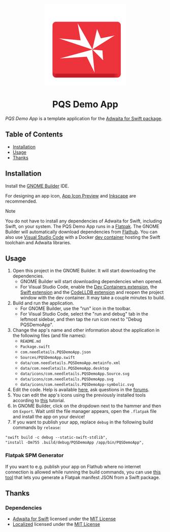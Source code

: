 <p align="center">
  <img width="256" alt="PQS Demo App Icon" src="data/icons/com.needletails.PQSDemoApp.svg">
  <h1 align="center">PQS Demo App</h1>
</p>

_PQS Demo App_ is a template application for the [Adwaita for Swift package](https://adwaita-swift.aparoksha.dev/documentation/adwaita/).

## Table of Contents

- [Installation](#Installation)
- [Usage](#Usage)
- [Thanks](#Thanks)

## Installation

Install the [GNOME Builder](https://flathub.org/apps/org.gnome.Builder) IDE.

For designing an app icon, [App Icon Preview](https://flathub.org/apps/org.gnome.design.AppIconPreview) and [Inkscape](https://flathub.org/apps/org.inkscape.Inkscape) are recommended.

> [!NOTE]
> You do not have to install any dependencies of Adwaita for Swift, including Swift, on your system.
> The PQS Demo App runs in a [Flatpak](https://flatpak.org/).
> The GNOME Builder will automatically download dependencies from [Flathub](https://flathub.org).
> You can also use [Visual Studio Code](https://code.visualstudio.com/) with a Docker [dev container](https://code.visualstudio.com/docs/devcontainers/containers) hosting the Swift toolchain and Adwaita libraries.

## Usage

1. Open this project in the GNOME Builder. It will start downloading the dependencies.
    - GNOME Builder will start downloading dependencies when opened.
    - For Visual Studio Code, enable the [Dev Containers extension](https://marketplace.visualstudio.com/items?itemName=ms-vscode-remote.remote-containers), the [Swift extension](https://marketplace.visualstudio.com/items?itemName=sswg.swift-lang) and the [CodeLLDB extension](https://marketplace.visualstudio.com/items?itemName=vadimcn.vscode-lldb) and reopen the project window with the dev container. It may take a couple minutes to build.
2. Build and run the application.
    - For GNOME Builder, use the "run" icon in the toolbar.
    - For Visual Studio Code, select the "run and debug" tab in the leftmost sidebar, and then tap the run icon next to "Debug PQSDemoApp".
3. Change the app's name and other information about the application in the following files (and file names):
    - `README.md`
    - `Package.swift`
    - `com.needletails.PQSDemoApp.json`
    - `Sources/PQSDemoApp.swift`
    - `data/com.needletails.PQSDemoApp.metainfo.xml`
    - `data/com.needletails.PQSDemoApp.desktop`
    - `data/icons/com.needletails.PQSDemoApp.Source.svg`
    - `data/icons/com.needletails.PQSDemoApp.svg`
    - `data/icons/com.needletails.PQSDemoApp-symbolic.svg`
4. Edit the code. Help is available [here](https://adwaita-swift.aparoksha.dev/), ask questions in the [forums](https://forums.aparoksha.dev/).
5. You can edit the app's icons using the previously installed tools according to [this](https://blogs.gnome.org/tbernard/2019/12/30/designing-an-icon-for-your-app/) tutorial.
6. In GNOME Builder, click on the dropdown next to the hammer and then on `Export`. Wait until the file manager appears, open the `.flatpak` file and install the app on your device!
7. If you want to publish your app, replace `debug` in the following build commands by `release`:
```
"swift build -c debug --static-swift-stdlib",
"install -Dm755 .build/debug/PQSDemoApp /app/bin/PQSDemoApp",
```

### Flatpak SPM Generator

If you want to e.g. publish your app on Flathub where no internet connection is allowed while running the build commands,
you can use [this tool](https://github.com/flatpak/flatpak-builder-tools/tree/master/spm) that lets you generate a Flatpak manifest JSON from a Swift package.

## Thanks

### Dependencies
- [Adwaita for Swift](https://git.aparoksha.dev/aparoksha/adwaita-swift) licensed under the [MIT License](https://git.aparoksha.dev/aparoksha/adwaita-swift/src/branch/main/LICENSE.md)
- [Localized](https://git.aparoksha.dev/aparoksha/localized) licensed under the [MIT License](https://git.aparoksha.dev/aparoksha/localized/src/branch/main/LICENSE.md)
